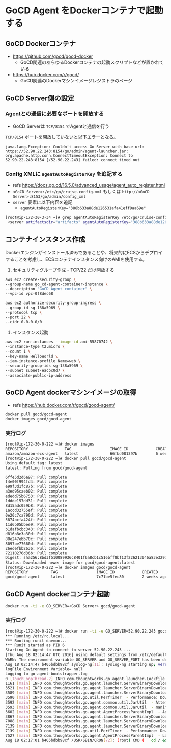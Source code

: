 # GoCD Agent をDockerコンテナで起動する

## GoCD Dockerコンテナ
  - https://github.com/gocd/gocd-docker
    - GoCD関連のあらゆるDockerコンテナの起動スクリプトなどが置かれている
  - https://hub.docker.com/r/gocd/
    - GoCD関連のDockerマシンイメージレジストラのページ

## GoCD Server側の設定

### Agentとの通信に必要なポートを開放する
  - GoCD Serverは `TCP/8154` でAgentと通信を行う

 `TCP/8154` ポートを開放していないと以下エラーとなる。

 ```
java.lang.Exception: Couldn't access Go Server with base url: https://52.90.22.243:8154/go/admin/agent-launcher.jar: org.apache.http.conn.ConnectTimeoutException: Connect to 52.90.22.243:8154 [/52.90.22.243] failed: connect timed out
```

### Config XMLに `agentAutoRegisterKey` を追記する
  - refs https://docs.go.cd/16.5.0/advanced_usage/agent_auto_register.html
  - `<GoCD Server>:/etc/go/cruise-config.xml` もしくは `http://<GoCD Server>:8153/go/admin/config_xml`
  - `server` 要素に以下内容を追記
    - `agentAutoRegisterKey="388b633a88de126531afa41eff9aa69e"`

 ```sh
[root@ip-172-30-3-34 ~]# grep agentAutoRegisterKey /etc/go/cruise-config.xml
  <server artifactsdir="artifacts" agentAutoRegisterKey="388b633a88de126531afa41eff9aa69e" commandRepositoryLocation="default" serverId="022fc458-a44e-4fb5-95d7-e547c72bc481">
```

## コンテナインスタンス作成
Dockerエンジンがインストール済みであることや、将来的にECSからデプロイすることを考慮し、ECSコンテナインスタンス向けのAMIを使用する。

  1. セキュリティグループ作成
    - TCP/22 だけ開放する

 ```sh
aws ec2 create-security-group \
--group-name go_cd-agent-container-instance \
--description "GoCD Agent container" \
--vpc-id vpc-0f8dec68

aws ec2 authorize-security-group-ingress \
--group-id sg-138a5969 \
--protocol tcp \
--port 22 \
--cidr 0.0.0.0/0
```

  1. インスタンス起動

 ```sh
aws ec2 run-instances --image-id ami-55870742 \
--instance-type t2.micro \
--count 1 \
--key-name HelloWorld \
--iam-instance-profile Name=web \
--security-group-ids sg-138a5969 \
--subnet subnet-eacbc0d7 \
--associate-public-ip-address
```

## GoCD Agent dockerマシンイメージの取得
  - refs https://hub.docker.com/r/gocd/gocd-agent/

 ```sh
docker pull gocd/gocd-agent
docker images gocd/gocd-agent
```

### 実行ログ

 ```sh
[root@ip-172-30-0-222 ~]# docker images
REPOSITORY                TAG                 IMAGE ID            CREATED             SIZE
amazon/amazon-ecs-agent   latest              66fbd081397b        6 weeks ago         10.64 MB
[root@ip-172-30-0-222 ~]# docker pull gocd/gocd-agent
Using default tag: latest
latest: Pulling from gocd/gocd-agent

6ffe5d2d6a97: Pull complete
f4e00f994fd4: Pull complete
e99f3d1fc87b: Pull complete
a3ed95caeb02: Pull complete
ededd75b6753: Pull complete
1ddde157dd31: Pull complete
8d15adc059b8: Pull complete
1accd32755ef: Pull complete
0e20c7ca790d: Pull complete
5874bcfa424f: Pull complete
11d6b05bbee9: Pull complete
b1dafbcbc343: Pull complete
d816b8e3a30d: Pull complete
88e247ebb70c: Pull complete
8097be77660d: Pull complete
26edefbb2636: Pull complete
72110276d36b: Pull complete
Digest: sha256:8bd3f510089936c8401f6a8cb1c516bff8bf13f226213046a83e329742746cff
Status: Downloaded newer image for gocd/gocd-agent:latest
[root@ip-172-30-0-222 ~]# docker images gocd/gocd-agent
REPOSITORY          TAG                 IMAGE ID            CREATED             SIZE
gocd/gocd-agent     latest              7c71be5fec80        2 weeks ago         688.6 MB
```

## GoCD Agent dockerコンテナ起動

 ```sh
docker run -ti -e GO_SERVER=<GoCD Server> gocd/gocd-agent
```

### 実行ログ

 ```sh
[root@ip-172-30-0-222 ~]# docker run -ti -e GO_SERVER=52.90.22.243 gocd/gocd-agent
*** Running /etc/rc.local...
*** Booting runit daemon...
*** Runit started as PID 6
Starting Go Agent to connect to server 52.90.22.243 ...
[Thu Aug 18 02:14:47 UTC 2016] using default settings from /etc/default/go-agent
WARN: The environment variable GO_SERVER and GO_SERVER_PORT has been deprecated in favor of GO_SERVER_URL. Please set GO_SERVER_URL instead to a https url (https://example.com:8154/go)
Aug 18 02:14:47 b405bdbb98cf syslog-ng[11]: syslog-ng starting up; version='3.5.3'
logFile Environment Variable= null
Logging to go-agent-bootstrapper.log
0 [TouchLoopThread-2] INFO com.thoughtworks.go.agent.launcher.Lockfile  - Using lock file: /var/lib/go-agent/.agent-bootstrapper.running
1161 [main] INFO com.thoughtworks.go.agent.launcher.ServerBinaryDownloader  - download of agent.jar started at Thu Aug 18 02:14:49 UTC 2016
3521 [main] INFO com.thoughtworks.go.agent.launcher.ServerBinaryDownloader  - got server response at Thu Aug 18 02:14:52 UTC 2016
3589 [main] INFO com.thoughtworks.go.agent.launcher.ServerBinaryDownloader  - pipe the stream to admin/agent at Thu Aug 18 02:14:52 UTC 2016
3590 [main] INFO com.thoughtworks.go.util.PerfTimer  - Performance: Downloading new admin/agent with md5 signature: Qs4q6hbsH0CaDAZ3aJVb9A== took 2432ms
3592 [main] INFO com.thoughtworks.go.agent.common.util.JarUtil  - Attempting to load Go-Agent-Bootstrap-Class from agent.jar File:
3593 [main] INFO com.thoughtworks.go.agent.common.util.JarUtil  - manifestClassKey: Go-Agent-Bootstrap-Class: com.thoughtworks.go.agent.AgentProcessParentImpl
3602 [main] INFO com.thoughtworks.go.agent.AgentProcessParentImpl  - Agent is version: 16.7.0-3819
3867 [main] INFO com.thoughtworks.go.agent.launcher.ServerBinaryDownloader  - download of agent-plugins.zip started at Thu Aug 18 02:14:52 UTC 2016
7088 [main] INFO com.thoughtworks.go.agent.launcher.ServerBinaryDownloader  - got server response at Thu Aug 18 02:14:55 UTC 2016
7139 [main] INFO com.thoughtworks.go.agent.launcher.ServerBinaryDownloader  - pipe the stream to admin/agent-plugins.zip at Thu Aug 18 02:14:55 UTC 2016
7139 [main] INFO com.thoughtworks.go.util.PerfTimer  - Performance: Downloading new admin/agent-plugins.zip with md5 signature: 3e65339242506c3491c2aee13b355cc1 took 3272ms
7527 [main] INFO com.thoughtworks.go.agent.AgentProcessParentImpl  - Launching Agent with command: /usr/lib/jvm/java-7-openjdk-amd64/jre/bin/java -Dcruise.console.publish.interval=10 -Xms128m -Xmx256m -Djava.security.egd=file:/dev/./urandom -Dagent.launcher.version=16.7.0-3819 -Dagent.plugins.md5=3e65339242506c3491c2aee13b355cc1 -Dagent.binary.md5=Qs4q6hbsH0CaDAZ3aJVb9A== -Dagent.launcher.md5=IWq49widZPfPYQNsCNvXGA== -jar agent.jar -serverUrl https://52.90.22.243:8154/go/ -sslVerificationMode NONE
Aug 18 02:17:01 b405bdbb98cf /USR/SBIN/CRON[72]: (root) CMD (   cd / && run-parts --report /etc/cron.hourly)
```

